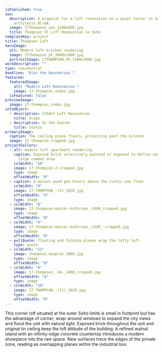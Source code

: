 ```yaml
---
isPublished: true
seo:
  description: A proposal for a loft renovation on a quiet corner in Soho NYC by
    architects BC—OA.
  image: 17thompson_seo_1200x630.jpg
  title: Thompson St Loft Renovation in Soho
templateKey: project
title: Thompson Loft
heroImage:
  alt: Modern loft kitchen rendering
  image: 17thompson_ph_3800x1900.jpg
  portraitImage: 17THOMPSON_PH_1500x2000.jpg
workDescription: ""
type: residential
headline: "blur the boundaries "
featured:
  featuredImage:
    alt: "Modern Loft Renovation "
    image: 17-thompson_index.jpg
  isFeatured: false
previewImage:
  image: 17-thompson_index.jpg
infoObject:
  - description: 1350sf Loft Renovation
    title: Scope
  - description: On the boards
    title: Status
primaryImage:
  caption: The ceiling plane floats, projecting past the kitchen
  image: 17-thompson-cropped.jpg
projectGallery:
  - alt: modern loft apartment rendering
    caption: Exposed brick selectively painted or exposed to define zones within the
      large common area
    colWidth: "10"
    image: 17-thompson-2-cropped.jpg
    type: image
    offsetWidth: "0"
  - caption: A walnut wood gem hovers above the rustic oak floor
    colWidth: "8"
    image: 17-THOMPSON_-(2)_1820.jpg
    offsetWidth: "4"
    type: image
  - colWidth: "8"
    image: 17-thompson-master-bathroom_-2480_cropped.jpg
    type: image
    offsetWidth: "0"
  - colWidth: "4"
    image: 17-thompson-master-bathroom_-1160_-cropped.jpg
    type: image
    offsetWidth: "0"
  - pullQuote: floating and folding planes wrap the lofty loft
    type: quote
  - colWidth: "12"
    image: thompson_newplan_3800.jpg
    type: image
    offsetWidth: "0"
  - colWidth: "8"
    image: 17-thompson_-16-_2480_cropped.jpg
    offsetWidth: "4"
    type: image
  - colWidth: "10"
    image: 17-THOMPSON_-(11)_1820.jpg
    type: image
    offsetWidth: "0"
---
```

This corner loft situated at the outer Soho limits is small in footprint but has the advantage of corner, wrap-around windows to expand the city views and flood the unit with natural light. Exposed brick throughout the unit and original tin ceiling keep the loft attitude of the building. A refined walnut island with an infinity-edge concrete countertop introduces a modern showpiece into the raw space. New surfaces trace the edges of the private zone, reading as overlapping planes within the industrial box.
